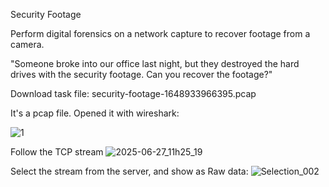 
Security Footage

Perform digital forensics on a network capture to recover footage from a camera.

"Someone broke into our office last night, but they destroyed the hard drives with the security footage. Can you recover the footage?"

Download task file:
security-footage-1648933966395.pcap

It's a pcap file.
Opened it with wireshark:

![1](https://github.com/user-attachments/assets/3b96a15a-df12-4354-b6ac-63dbbfc33eac)

Follow the TCP stream
![2025-06-27_11h25_19](https://github.com/user-attachments/assets/3f22c944-7452-4a8c-b75f-da7aa4d85220)

Select the stream from the server, and show as Raw data:
![Selection_002](https://github.com/user-attachments/assets/03bcd366-02f8-48f0-9b5a-8a9bcb9cf3c2)

